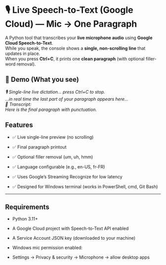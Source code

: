 ﻿# 🎙️ Live Speech-to-Text (Google Cloud) — Mic → One Paragraph

A Python tool that transcribes your **live microphone audio** using **Google Cloud Speech-to-Text**.  
While you speak, the console shows a **single, non-scrolling line** that updates in place.  
When you press **Ctrl+C**, it prints one **clean paragraph** (with optional filler-word removal).



## 📸 Demo (What you see)
*🎙️  Single-line live dictation… press Ctrl+C to stop.* <br>
*…in real time the last part of your paragraph appears here…* <br>
*📝 Transcript:* <br>
*Here is the final paragraph with punctuation.*



## Features

- ✅ Live single-line preview (no scrolling)

- ✅ Final paragraph printout

- ✅ Optional filler removal (um, uh, hmm)

- ✅ Language configurable (e.g., en-US, fr-FR)

- ✅ Uses Google’s Streaming Recognize for low latency

- ✅ Designed for Windows terminal (works in PowerShell, cmd, Git Bash)

---

## Requirements

- Python 3.11+

- A Google Cloud project with Speech-to-Text API enabled

- A Service Account JSON key (downloaded to your machine)

- Windows mic permission enabled:

- Settings → Privacy & security → Microphone → allow desktop apps










